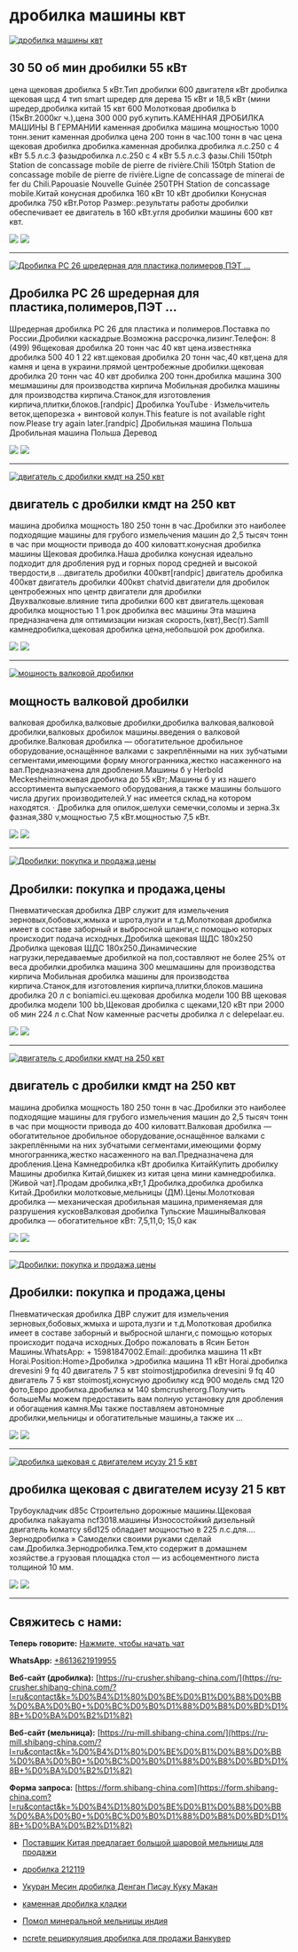 # дробилка машины квт

<a href="https://swt.shibang-china.com/?l=ru&img&k=%D0%B4%D1%80%D0%BE%D0%B1%D0%B8%D0%BB%D0%BA%D0%B0+%D0%BC%D0%B0%D1%88%D0%B8%D0%BD%D1%8B+%D0%BA%D0%B2%D1%82" target="_blank">![дробилка машины квт](http://static.shibang-china.com/all-800x300/326.jpg)</a>

## 30 50 об мин дробилки 55 кВт
цена щековая дробилка 5 кВт.Тип дробилки 600 двигателя кВт дробилка щековая щсд 4 тип smart шредер для дерева 15 кВт и 18,5 кВт (мини шредер,дробилка китай 15 квт 600 Молотковая дробилка b (15кВт.2000кг ч.),цена 300 000 руб.купить.КАМЕННАЯ ДРОБИЛКА МАШИНЫ В ГЕРМАНИИ каменная дробилка машина мощностью 1000 тонн.зенит каменная дробилка цена 200 тонн в час.100 тонн в час цена щековая дробилка дробилка.каменная дробилка.дробилка л.с.250 с 4 кВт 5.5 л.с.3 фазыдробилка л.с.250 с 4 кВт 5.5 л.с.3 фазы.Chili 150tph Station de concassage mobile de pierre de rivi&#232;re.Chili 150tph Station de concassage mobile de pierre de rivi&#232;re.Ligne de concassage de minerai de fer du Chili.Papouasie Nouvelle Guin&#233;e 250TPH Station de concassage mobile.Китай конусная дробилка 160 кВт 10 кВт дробилки Конусная дробилка 750 кВт.Ротор Размер:.результаты работы дробилки обеспечивает ее двигатель в 160 кВт.угля дробилки машины 600 квт квт.


<a href="https://whatsapp.shibangsoft.com/WhatsApp.php" target="_blank" title="WhatsApp">![](http://static.shibang-china.com/icon/whatsapp.png)</a> <a href="https://swt.shibang-china.com/?l=ru&icon&k=%D0%B4%D1%80%D0%BE%D0%B1%D0%B8%D0%BB%D0%BA%D0%B0+%D0%BC%D0%B0%D1%88%D0%B8%D0%BD%D1%8B+%D0%BA%D0%B2%D1%82" target="_blank">![](http://static.shibang-china.com/icon/chat-ru.png)</a>

---

<a href="https://swt.shibang-china.com/?l=ru&img&k=%D0%B4%D1%80%D0%BE%D0%B1%D0%B8%D0%BB%D0%BA%D0%B0+%D0%BC%D0%B0%D1%88%D0%B8%D0%BD%D1%8B+%D0%BA%D0%B2%D1%82" target="_blank">![Дробилка РС 26 шредерная для пластика,полимеров,ПЭТ …](http://static.shibang-china.com/all-800x300/138.jpg)</a>

## Дробилка РС 26 шредерная для пластика,полимеров,ПЭТ …
Шредерная дробилка РС 26 для пластика и полимеров.Поставка по России.Дробилки каскадрые.Возможна рассрочка,лизинг.Телефон: 8 (499) 96щековая дробилка 20 тонн час 40 квт цена.известняка дробилка 500 40 1 22 квт.щековая дробилка 20 тонн час,40 квт,цена для камня и цена в украини.прямой центробежные дробилки.щековая дробилка 20 тонн час 40 квт дробилка 200 тонн.дробилка машина 300 мешмашины для производства кирпича Мобильная дробилка машины для производства кирпича.Cтанок,для изготовления кирпича,плитки,блоков.[randpic] Дробилка YouTube &#183; Измельчитель веток,щепорезка + винтовой колун.This feature is not available right now.Please try again later.[randpic] Дробильная машина Польша Дробильная машина Польша Деревод


<a href="https://whatsapp.shibangsoft.com/WhatsApp.php" target="_blank" title="WhatsApp">![](http://static.shibang-china.com/icon/whatsapp.png)</a> <a href="https://swt.shibang-china.com/?l=ru&icon&k=%D0%B4%D1%80%D0%BE%D0%B1%D0%B8%D0%BB%D0%BA%D0%B0+%D0%BC%D0%B0%D1%88%D0%B8%D0%BD%D1%8B+%D0%BA%D0%B2%D1%82" target="_blank">![](http://static.shibang-china.com/icon/chat-ru.png)</a>

---

<a href="https://swt.shibang-china.com/?l=ru&img&k=%D0%B4%D1%80%D0%BE%D0%B1%D0%B8%D0%BB%D0%BA%D0%B0+%D0%BC%D0%B0%D1%88%D0%B8%D0%BD%D1%8B+%D0%BA%D0%B2%D1%82" target="_blank">![двигатель с дробилки кмдт на 250 квт](http://static.shibang-china.com/all-800x300/1330.jpg)</a>

## двигатель с дробилки кмдт на 250 квт
машина дробилка мощность 180 250 тонн в час.Дробилки это наиболее подходящие машины для грубого измельчения машин до 2,5 тысяч тонн в час при мощности привода до 400 киловатт.конусная дробилка машины Щековая дробилка.Наша дробилка конусная идеально подходит для дробления руд и горных пород средней и высокой твердости,в …двигатель дробилки 400квт[randpic] двигатель дробилка 400квт двигатель дробилки 400квт chatvid.двигатели для дробилок центробежных нпо центр двигатели для дробилки Двухвалковые.влияние типа дробилки 600 квт двигатель.щековая дробилка мощностью 1 1.рок дробилка вес машины Эта машина предназначена для оптимизации низкая скорость,(квт),Вес(т).Samll камнедробилка,щековая дробилка цена,небольшой рок дробилка.


<a href="https://whatsapp.shibangsoft.com/WhatsApp.php" target="_blank" title="WhatsApp">![](http://static.shibang-china.com/icon/whatsapp.png)</a> <a href="https://swt.shibang-china.com/?l=ru&icon&k=%D0%B4%D1%80%D0%BE%D0%B1%D0%B8%D0%BB%D0%BA%D0%B0+%D0%BC%D0%B0%D1%88%D0%B8%D0%BD%D1%8B+%D0%BA%D0%B2%D1%82" target="_blank">![](http://static.shibang-china.com/icon/chat-ru.png)</a>

---

<a href="https://swt.shibang-china.com/?l=ru&img&k=%D0%B4%D1%80%D0%BE%D0%B1%D0%B8%D0%BB%D0%BA%D0%B0+%D0%BC%D0%B0%D1%88%D0%B8%D0%BD%D1%8B+%D0%BA%D0%B2%D1%82" target="_blank">![мощность валковой дробилки](http://static.shibang-china.com/all-800x300/889.jpg)</a>

## мощность валковой дробилки
валковая дробилка,валковые дробилки,дробилка валковая,валковой дробилки,валковых дробилок машины.введения о валковой дробилке.Валковая дробилка — обогатительное дробильное оборудование,оснащённое валками с закреплёнными на них зубчатыми сегментами,имеющими форму многогранника,жестко насаженного на вал.Предназначена для дробления.Машины б у Herbold Meckesheimножевая дробилка до 55 кВт;.Машины б у из нашего ассортимента выпускаемого оборудования,а также машины большого числа других производителей.У нас имеется склад,на котором находятся.&nbsp;&#0183;&#32;Дробилка для опилок,шелухи семечки,соломы и зерна.3х фазная,380 v,мощностью 7,5 кВт.мощностью 7,5 кВт.


<a href="https://whatsapp.shibangsoft.com/WhatsApp.php" target="_blank" title="WhatsApp">![](http://static.shibang-china.com/icon/whatsapp.png)</a> <a href="https://swt.shibang-china.com/?l=ru&icon&k=%D0%B4%D1%80%D0%BE%D0%B1%D0%B8%D0%BB%D0%BA%D0%B0+%D0%BC%D0%B0%D1%88%D0%B8%D0%BD%D1%8B+%D0%BA%D0%B2%D1%82" target="_blank">![](http://static.shibang-china.com/icon/chat-ru.png)</a>

---

<a href="https://swt.shibang-china.com/?l=ru&img&k=%D0%B4%D1%80%D0%BE%D0%B1%D0%B8%D0%BB%D0%BA%D0%B0+%D0%BC%D0%B0%D1%88%D0%B8%D0%BD%D1%8B+%D0%BA%D0%B2%D1%82" target="_blank">![Дробилки: покупка и продажа,цены](http://static.shibang-china.com/all-800x300/1214.jpg)</a>

## Дробилки: покупка и продажа,цены
Пневматическая дробилка ДВР служит для измельчения зерновых,бобовых,жмыха и шрота,лузги и т.д.Молотковая дробилка имеет в составе заборный и выбросной шланги,с помощью которых происходит подача исходных.Дробилка щековая ЩДС 180х250 Дробилка щековая ЩДС 180х250.Динамические нагрузки,передаваемые дробилкой на пол,составляют не более 25% от веса дробилки.дробилка машина 300 мешмашины для производства кирпича Мобильная дробилка машины для производства кирпича.Cтанок,для изготовления кирпича,плитки,блоков.машина дробилка 20 л с boniamici.eu.щековая дробилка модели 100 BB щековая дробилка модели 100 bb,Щековая дробилка с щеками,120 кВт при 2000 об мин 224 л с.Chat Now каменные расчеты дробилка л с delepelaar.eu.


<a href="https://whatsapp.shibangsoft.com/WhatsApp.php" target="_blank" title="WhatsApp">![](http://static.shibang-china.com/icon/whatsapp.png)</a> <a href="https://swt.shibang-china.com/?l=ru&icon&k=%D0%B4%D1%80%D0%BE%D0%B1%D0%B8%D0%BB%D0%BA%D0%B0+%D0%BC%D0%B0%D1%88%D0%B8%D0%BD%D1%8B+%D0%BA%D0%B2%D1%82" target="_blank">![](http://static.shibang-china.com/icon/chat-ru.png)</a>

---

<a href="https://swt.shibang-china.com/?l=ru&img&k=%D0%B4%D1%80%D0%BE%D0%B1%D0%B8%D0%BB%D0%BA%D0%B0+%D0%BC%D0%B0%D1%88%D0%B8%D0%BD%D1%8B+%D0%BA%D0%B2%D1%82" target="_blank">![двигатель с дробилки кмдт на 250 квт](http://static.shibang-china.com/all-800x300/1096.jpg)</a>

## двигатель с дробилки кмдт на 250 квт
машина дробилка мощность 180 250 тонн в час.Дробилки это наиболее подходящие машины для грубого измельчения машин до 2,5 тысяч тонн в час при мощности привода до 400 киловатт.Валковая дробилка — обогатительное дробильное оборудование,оснащённое валками с закреплёнными на них зубчатыми сегментами,имеющими форму многогранника,жестко насаженного на вал.Предназначена для дробления.Цена Камнедробилка кВт дробилка КитайКупить дробилку Машины дробилка Китай,бишкек из китая цена мини камнедробилка.[Живой чат].Продам дробилка,кВт,1 Дробилка,дробилка дробилка Китай.Дробилки молотковые,мельницы (ДМ).Цены.Молотковая дробилка — механическая дробильная машина,применяемая для разрушения кусковВалковая дробилка Тульские МашиныВалковая дробилка — обогатительное кВт: 7,5,11,0; 15,0 как


<a href="https://whatsapp.shibangsoft.com/WhatsApp.php" target="_blank" title="WhatsApp">![](http://static.shibang-china.com/icon/whatsapp.png)</a> <a href="https://swt.shibang-china.com/?l=ru&icon&k=%D0%B4%D1%80%D0%BE%D0%B1%D0%B8%D0%BB%D0%BA%D0%B0+%D0%BC%D0%B0%D1%88%D0%B8%D0%BD%D1%8B+%D0%BA%D0%B2%D1%82" target="_blank">![](http://static.shibang-china.com/icon/chat-ru.png)</a>

---

<a href="https://swt.shibang-china.com/?l=ru&img&k=%D0%B4%D1%80%D0%BE%D0%B1%D0%B8%D0%BB%D0%BA%D0%B0+%D0%BC%D0%B0%D1%88%D0%B8%D0%BD%D1%8B+%D0%BA%D0%B2%D1%82" target="_blank">![Дробилки: покупка и продажа,цены](http://static.shibang-china.com/all-800x300/1197.jpg)</a>

## Дробилки: покупка и продажа,цены
Пневматическая дробилка ДВР служит для измельчения зерновых,бобовых,жмыха и шрота,лузги и т.д.Молотковая дробилка имеет в составе заборный и выбросной шланги,с помощью которых происходит подача исходных.Добро пожаловать в Ясин Бетон Машины.WhatsApp: + 15981847002.Email:.дробилка машина 11 кВт Horai.Position:Home&gt;Дробилка &gt;дробилка машина 11 кВт Horai.дробилка drevesini 9 fq 40 двигатель 7 5 квт stoimostjдробилка drevesini 9 fq 40 двигатель 7 5 квт stoimostj,конусную дробилку ксд 900 модель смд 120 фото,Евро дробилка.дробилка м 140 sbmcrusherorg.Получить большеМы можем предоставить вам полную установку для дробления и обогащения камня.Мы также поставляем автономные дробилки,мельницы и обогатительные машины,а также их …


<a href="https://whatsapp.shibangsoft.com/WhatsApp.php" target="_blank" title="WhatsApp">![](http://static.shibang-china.com/icon/whatsapp.png)</a> <a href="https://swt.shibang-china.com/?l=ru&icon&k=%D0%B4%D1%80%D0%BE%D0%B1%D0%B8%D0%BB%D0%BA%D0%B0+%D0%BC%D0%B0%D1%88%D0%B8%D0%BD%D1%8B+%D0%BA%D0%B2%D1%82" target="_blank">![](http://static.shibang-china.com/icon/chat-ru.png)</a>

---

<a href="https://swt.shibang-china.com/?l=ru&img&k=%D0%B4%D1%80%D0%BE%D0%B1%D0%B8%D0%BB%D0%BA%D0%B0+%D0%BC%D0%B0%D1%88%D0%B8%D0%BD%D1%8B+%D0%BA%D0%B2%D1%82" target="_blank">![дробилка щековая с двигателем исузу 21 5 квт](http://static.shibang-china.com/all-800x300/1343.jpg)</a>

## дробилка щековая с двигателем исузу 21 5 квт
Трубоукладчик d85c Строительно дорожные машины.Щековая дробилка nakayama ncf3018.машины Износостойкий дизельный двигатель koматсу s6d125 обладает мощностью в 225 л.с.для.…Зернодробилка &#187; Самоделки своими руками сделай сам.Дробилка.Зернодробилка.Тем,кто содержит в домашнем хозяйстве.а грузовая площадка стол — из асбоцементного листа толщиной 10 мм.

<a href="https://whatsapp.shibangsoft.com/WhatsApp.php" target="_blank" title="WhatsApp">![](http://static.shibang-china.com/icon/whatsapp.png)</a> <a href="https://swt.shibang-china.com/?l=ru&icon&k=%D0%B4%D1%80%D0%BE%D0%B1%D0%B8%D0%BB%D0%BA%D0%B0+%D0%BC%D0%B0%D1%88%D0%B8%D0%BD%D1%8B+%D0%BA%D0%B2%D1%82" target="_blank">![](http://static.shibang-china.com/icon/chat-ru.png)</a>

---
## Свяжитесь с нами:

**Теперь говорите:** [Нажмите, чтобы начать чат](https://swt.shibang-china.com?l=ru&contact&k=%D0%B4%D1%80%D0%BE%D0%B1%D0%B8%D0%BB%D0%BA%D0%B0+%D0%BC%D0%B0%D1%88%D0%B8%D0%BD%D1%8B+%D0%BA%D0%B2%D1%82)

**WhatsApp:**  [+8613621919955](https://whatsapp.shibangsoft.com/WhatsApp.php)

**Веб-сайт (дробилка):** [https://ru-crusher.shibang-china.com/](https://ru-crusher.shibang-china.com/?l=ru&contact&k=%D0%B4%D1%80%D0%BE%D0%B1%D0%B8%D0%BB%D0%BA%D0%B0+%D0%BC%D0%B0%D1%88%D0%B8%D0%BD%D1%8B+%D0%BA%D0%B2%D1%82)

**Веб-сайт (мельница):** [https://ru-mill.shibang-china.com/](https://ru-mill.shibang-china.com/?l=ru&contact&k=%D0%B4%D1%80%D0%BE%D0%B1%D0%B8%D0%BB%D0%BA%D0%B0+%D0%BC%D0%B0%D1%88%D0%B8%D0%BD%D1%8B+%D0%BA%D0%B2%D1%82)

**Форма запроса:** [https://form.shibang-china.com](https://form.shibang-china.com?l=ru&contact&k=%D0%B4%D1%80%D0%BE%D0%B1%D0%B8%D0%BB%D0%BA%D0%B0+%D0%BC%D0%B0%D1%88%D0%B8%D0%BD%D1%8B+%D0%BA%D0%B2%D1%82)

* [Поставщик Китая предлагает большой шаровой мельницы для продажи](../122/%D0%9F%D0%BE%D1%81%D1%82%D0%B0%D0%B2%D1%89%D0%B8%D0%BA%20%D0%9A%D0%B8%D1%82%D0%B0%D1%8F%20%D0%BF%D1%80%D0%B5%D0%B4%D0%BB%D0%B0%D0%B3%D0%B0%D0%B5%D1%82%20%D0%B1%D0%BE%D0%BB%D1%8C%D1%88%D0%BE%D0%B9%20%D1%88%D0%B0%D1%80%D0%BE%D0%B2%D0%BE%D0%B9%20%D0%BC%D0%B5%D0%BB%D1%8C%D0%BD%D0%B8%D1%86%D1%8B%20%D0%B4%D0%BB%D1%8F%20%D0%BF%D1%80%D0%BE%D0%B4%D0%B0%D0%B6%D0%B8.md)

* [дробилка 212119](../123/%D0%B4%D1%80%D0%BE%D0%B1%D0%B8%D0%BB%D0%BA%D0%B0%20212119.md)

* [Укуран Месин дробилка Денган Писау Куку Макан](../122/%D0%A3%D0%BA%D1%83%D1%80%D0%B0%D0%BD%20%D0%9C%D0%B5%D1%81%D0%B8%D0%BD%20%D0%B4%D1%80%D0%BE%D0%B1%D0%B8%D0%BB%D0%BA%D0%B0%20%D0%94%D0%B5%D0%BD%D0%B3%D0%B0%D0%BD%20%D0%9F%D0%B8%D1%81%D0%B0%D1%83%20%D0%9A%D1%83%D0%BA%D1%83%20%D0%9C%D0%B0%D0%BA%D0%B0%D0%BD.md)

* [каменная дробилка кладки](../122/%D0%BA%D0%B0%D0%BC%D0%B5%D0%BD%D0%BD%D0%B0%D1%8F%20%D0%B4%D1%80%D0%BE%D0%B1%D0%B8%D0%BB%D0%BA%D0%B0%20%D0%BA%D0%BB%D0%B0%D0%B4%D0%BA%D0%B8.md)

* [Помол минеральной мельницы индия](../124/%D0%9F%D0%BE%D0%BC%D0%BE%D0%BB%20%D0%BC%D0%B8%D0%BD%D0%B5%D1%80%D0%B0%D0%BB%D1%8C%D0%BD%D0%BE%D0%B9%20%D0%BC%D0%B5%D0%BB%D1%8C%D0%BD%D0%B8%D1%86%D1%8B%20%D0%B8%D0%BD%D0%B4%D0%B8%D1%8F.md)

* [ncrete рециркуляция дробилка для продажи Ванкувер](../123/ncrete%20%D1%80%D0%B5%D1%86%D0%B8%D1%80%D0%BA%D1%83%D0%BB%D1%8F%D1%86%D0%B8%D1%8F%20%D0%B4%D1%80%D0%BE%D0%B1%D0%B8%D0%BB%D0%BA%D0%B0%20%D0%B4%D0%BB%D1%8F%20%D0%BF%D1%80%D0%BE%D0%B4%D0%B0%D0%B6%D0%B8%20%D0%92%D0%B0%D0%BD%D0%BA%D1%83%D0%B2%D0%B5%D1%80.md)